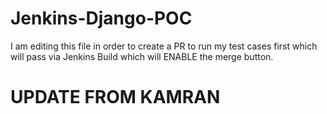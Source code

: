 # Jenkins-Django-POC
I am editing this file in order to create a PR to run my test cases first which will pass via Jenkins Build which will ENABLE the merge button.
<br>

# UPDATE FROM KAMRAN
